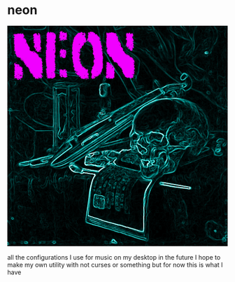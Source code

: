 # neon
<img alt="logo" src="placeholder.png">

all the configurations I use for music on my desktop in the future I hope to make my own utility with not curses or something but for now this is what I have

